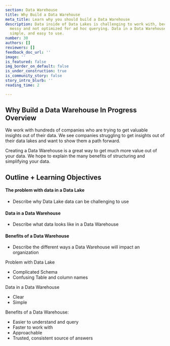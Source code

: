 ```yaml
---
section: Data Warehouse
title: Why Build a Data Warehouse
meta_title: Learn why you should build a Data Warehouse
description: Data inside of Data Lakes is challenging to work with, because it is
  messy and not optimized for ad hoc querying. Data in a Data Warehouse is clean,
  simple, and easy to use.
number: 30
authors: []
reviewers: []
feedback_doc_url: ''
image: ''
is_featured: false
img_border_on_default: false
is_under_construction: true
is_community_story: false
story_intro_blurb: ''
reading_time: 2

---
```

## Why Build a Data Warehouse In Progress Overview

We work with hundreds of companies who are trying to get valuable insights out of their data. We see companies struggling to get insights out of their data lakes and want to show them a path forward.

Creating a Data Warehouse is a great way to get much more value out of your data. We hope to explain the many benefits of structuring and simplifying your data.

## Outline + Learning Objectives

#### The problem with data in a Data Lake

* Describe why Data Lake data can be challenging to use

#### Data in a Data Warehouse

* Describe what data looks like in a Data Warehouse

#### Benefits of a Data Warehouse

* Describe the different ways a Data Warehouse will impact an organization

Problem with Data Lake

* Complicated Schema
* Confusing Table and column names

Data in a Data Warehouse

* Clear
* Simple

Benefits of a Data Warehouse:

* Easier to understand and query
* Faster to work with
* Approachable
* Trusted, consistent source of answers